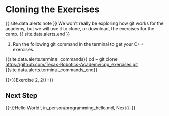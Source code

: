 # Cloning the Exercises

{{ site.data.alerts.note }}
We won't really be exploring how git works for the academy, but we will use it to clone, or download, the exercises for the camp.
{{ site.data.alerts.end }}

1. Run the following git command in the terminal to get your C++ exercises.

{{site.data.alerts.terminal_commands}}
cd ~
git clone https://github.com/Texas-Robotics-Academy/cpp_exercises.git
{{site.data.alerts.terminal_commands_end}}

{{+}}Exercise 2, 2{{+}}

## Next Step

{{-}}Hello World!, in_person/programming_hello.md, Next{{-}}
